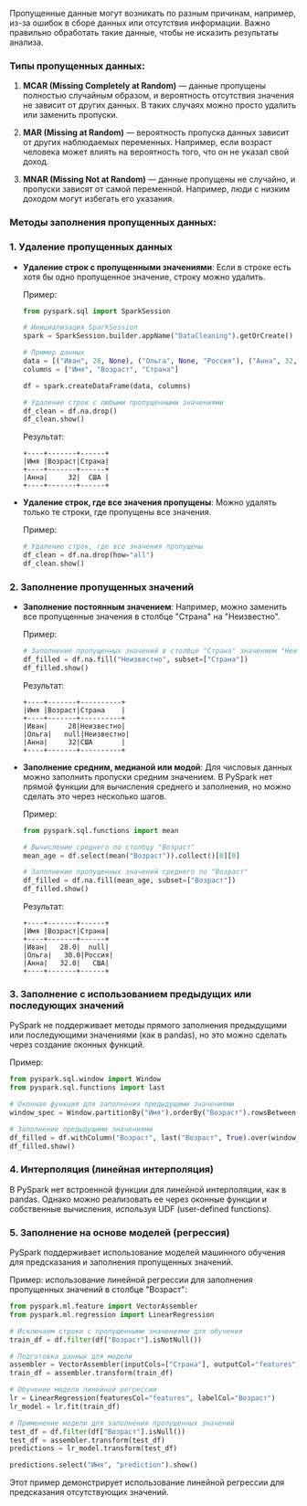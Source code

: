 Пропущенные данные могут возникать по разным причинам, например, из-за ошибок в сборе данных или отсутствия информации. Важно правильно обработать такие данные, чтобы не исказить результаты анализа.

### Типы пропущенных данных:
1. **MCAR (Missing Completely at Random)** — данные пропущены полностью случайным образом, и вероятность отсутствия значения не зависит от других данных. В таких случаях можно просто удалить или заменить пропуски.
   
2. **MAR (Missing at Random)** — вероятность пропуска данных зависит от других наблюдаемых переменных. Например, если возраст человека может влиять на вероятность того, что он не указал свой доход.

3. **MNAR (Missing Not at Random)** — данные пропущены не случайно, и пропуски зависят от самой переменной. Например, люди с низким доходом могут избегать его указания.

### Методы заполнения пропущенных данных:

### 1. **Удаление пропущенных данных**

- **Удаление строк с пропущенными значениями**:
   Если в строке есть хотя бы одно пропущенное значение, строку можно удалить.
   
   Пример:
   ```python
   from pyspark.sql import SparkSession
   
   # Инициализация SparkSession
   spark = SparkSession.builder.appName("DataCleaning").getOrCreate()
   
   # Пример данных
   data = [("Иван", 28, None), ("Ольга", None, "Россия"), ("Анна", 32, "США")]
   columns = ["Имя", "Возраст", "Страна"]
   
   df = spark.createDataFrame(data, columns)
   
   # Удаление строк с любыми пропущенными значениями
   df_clean = df.na.drop()
   df_clean.show()
   ```

   Результат:
   ```
   +----+-------+------+
   |Имя |Возраст|Страна|
   +----+-------+------+
   |Анна|     32|  США |
   +----+-------+------+
   ```

- **Удаление строк, где все значения пропущены**:
   Можно удалять только те строки, где пропущены все значения.
   
   Пример:
   ```python
   # Удаление строк, где все значения пропущены
   df_clean = df.na.drop(how="all")
   df_clean.show()
   ```

### 2. **Заполнение пропущенных значений**

- **Заполнение постоянным значением**:
   Например, можно заменить все пропущенные значения в столбце "Страна" на "Неизвестно".
   
   Пример:
   ```python
   # Заполнение пропущенных значений в столбце "Страна" значением "Неизвестно"
   df_filled = df.na.fill("Неизвестно", subset=["Страна"])
   df_filled.show()
   ```

   Результат:
   ```
   +----+-------+----------+
   |Имя |Возраст|Страна    |
   +----+-------+----------+
   |Иван|     28|Неизвестно|
   |Ольга|   null|Неизвестно|
   |Анна|     32|США       |
   +----+-------+----------+
   ```

- **Заполнение средним, медианой или модой**:
   Для числовых данных можно заполнить пропуски средним значением. В PySpark нет прямой функции для вычисления среднего и заполнения, но можно сделать это через несколько шагов.

   Пример:
   ```python
   from pyspark.sql.functions import mean

   # Вычисление среднего по столбцу "Возраст"
   mean_age = df.select(mean("Возраст")).collect()[0][0]
   
   # Заполнение пропущенных значений среднего по "Возраст"
   df_filled = df.na.fill(mean_age, subset=["Возраст"])
   df_filled.show()
   ```

   Результат:
   ```
   +----+-------+------+
   |Имя |Возраст|Страна|
   +----+-------+------+
   |Иван|   28.0|  null|
   |Ольга|   30.0|Россия|
   |Анна|   32.0|   США|
   +----+-------+------+
   ```

### 3. **Заполнение с использованием предыдущих или последующих значений**

PySpark не поддерживает методы прямого заполнения предыдущими или последующими значениями (как в pandas), но это можно сделать через создание оконных функций.

Пример:
```python
from pyspark.sql.window import Window
from pyspark.sql.functions import last

# Оконная функция для заполнения предыдущими значениями
window_spec = Window.partitionBy("Имя").orderBy("Возраст").rowsBetween(-1, 0)

# Заполнение предыдущими значениями
df_filled = df.withColumn("Возраст", last("Возраст", True).over(window_spec))
df_filled.show()
```

### 4. **Интерполяция (линейная интерполяция)**

В PySpark нет встроенной функции для линейной интерполяции, как в pandas. Однако можно реализовать ее через оконные функции и собственные вычисления, используя UDF (user-defined functions).

### 5. **Заполнение на основе моделей (регрессия)**

PySpark поддерживает использование моделей машинного обучения для предсказания и заполнения пропущенных значений.

Пример: использование линейной регрессии для заполнения пропущенных значений в столбце "Возраст":
```python
from pyspark.ml.feature import VectorAssembler
from pyspark.ml.regression import LinearRegression

# Исключаем строки с пропущенными значениями для обучения
train_df = df.filter(df["Возраст"].isNotNull())

# Подготовка данных для модели
assembler = VectorAssembler(inputCols=["Страна"], outputCol="features")
train_df = assembler.transform(train_df)

# Обучение модели линейной регрессии
lr = LinearRegression(featuresCol="features", labelCol="Возраст")
lr_model = lr.fit(train_df)

# Применение модели для заполнения пропущенных значений
test_df = df.filter(df["Возраст"].isNull())
test_df = assembler.transform(test_df)
predictions = lr_model.transform(test_df)

predictions.select("Имя", "prediction").show()
```

Этот пример демонстрирует использование линейной регрессии для предсказания отсутствующих значений.